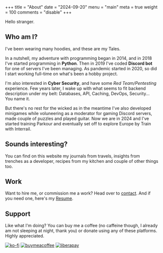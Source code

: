 +++
title = "About"
date = "2024-09-20"
menu = "main"
meta = true
weight = 100
comments = "disable"
+++

Hello stranger. 

## Who am I?
I've been wearing many hoodies, and these are my Tales.

In a nutshell, my adventure with programming began in 2014, and in 2018 I've started programming in **Python**. 
Then in 2019 I've coded **Discord bot** for one of servers I've been managing. As pandemic started in 2020, so did I start working full-time on what's been a hobby project.

I'm also interested in **Cyber Security**, and have some *Red Team/Pentesting* experience.
Few years later, I wake up with what seems to fit backend description under my belt: Databases, API, Caching, DevOps, Security... You name it.

But there's no rest for the wicked as in the meantime I've also developed minigames while voluneering as a moderator for gaming Discord servers, made couple of puzzles and played guitar.
Now we are in 2024 and I've started training Parkour and eventually set off to explore Europe by Train with Interrail.

## Sounds interesting? 
You can find on this website my journals from travels, insights from trenches as a developer, recipes from my kitchen and couple of other things too.

## Work

Want to hire me, or commission me a work? Head over to [contact](../contact). And if you need one, here's my [Resume](https://mmesek.github.io/resume).

## Support

Like what I'm doing? You can buy me a coffee (no caffeine though, I already am not sleeping at night, thank you) or donate using any of these platforms. Highly appreciated.

[![ko-fi](https://ko-fi.com/img/githubbutton_sm.svg)](https://ko-fi.com/E1E67NULL)
[![buymeacoffee](https://img.buymeacoffee.com/button-api/?text=Buy+me+a+pizza&emoji=🍕&slug=mmesek&button_colour=5F7FFF&font_colour=ffffff&font_family=Cookie&outline_colour=000000&coffee_colour=FFDD00)](https://www.buymeacoffee.com/mmesek)
[![liberapay](https://liberapay.com/assets/widgets/donate.svg)](https://liberapay.com/Mmesek/donate)
